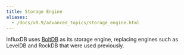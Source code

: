 ```yaml
---
title: Storage Engine
aliases:
  - /docs/v0.9/advanced_topics/storage_engine.html
---
```


InfluxDB uses [BoltDB](https://github.com/boltdb/bolt) as its storage engine, replacing engines such as LevelDB and RockDB that were used previously.
